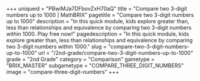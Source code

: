 +++
uniqueid = "PBwiMJa7DFbovZxH70aQ"
title = "Compare two 3-digit numbers up to 1000 | MathBRIX"
pagetitle = "Compare two 3-digit numbers up to 1000"
description = "In this quick module, kids explore greater than, less than relationships and equivalence by comparing two 3-digit numbers within 1000. Play free now!"
pagedescription = "In this quick module, kids explore greater than, less than relationships and equivalence by comparing two 3-digit numbers within 1000."
slug = "compare-two-3-digit-numbers-up-to-1000"
url = "/2nd-grade/compare-two-3-digit-numbers-up-to-1000"
grade = "2nd Grade"
category = "Comparison"
gametype = "BRIX_MASTER"
subgametype = "COMPARE_THREE_DIGIT_NUMBERS"
image = "compare-three-digit-numbers"
+++
